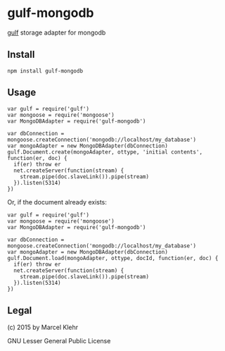 # gulf-mongodb
[gulf](http://github.com/marcelklehr/gulf#readme) storage adapter for mongodb

## Install

```
npm install gulf-mongodb
```

## Usage

```
var gulf = require('gulf')
var mongoose = require('mongoose')
var MongoDBAdapter = require('gulf-mongodb')

var dbConnection = mongoose.createConnection('mongodb://localhost/my_database')
var mongoAdapter = new MongoDBAdapter(dbConnection)
gulf.Document.create(mongoAdapter, ottype, 'initial contents', function(er, doc) {
  if(er) throw er
  net.createServer(function(stream) {
    stream.pipe(doc.slaveLink()).pipe(stream)
  }).listen(5314)
})
```

Or, if the document already exists:

```
var gulf = require('gulf')
var mongoose = require('mongoose')
var MongoDBAdapter = require('gulf-mongodb')

var dbConnection = mongoose.createConnection('mongodb://localhost/my_database')
var mongoAdapter = new MongoDBAdapter(dbConnection)
gulf.Document.load(mongoAdapter, ottype, docId, function(er, doc) {
  if(er) throw er
  net.createServer(function(stream) {
    stream.pipe(doc.slaveLink()).pipe(stream)
  }).listen(5314)
})
```

## Legal
(c) 2015 by Marcel Klehr

GNU Lesser General Public License